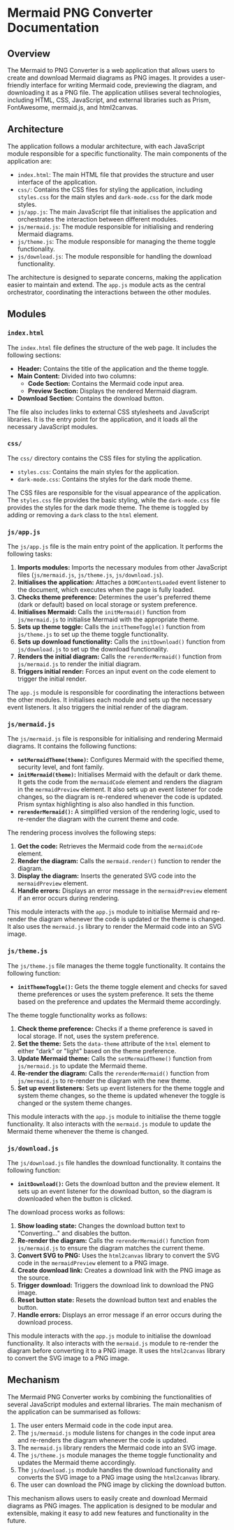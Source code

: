 # Mermaid PNG Converter Documentation

## Overview

The Mermaid to PNG Converter is a web application that allows users to create and download Mermaid diagrams as PNG images. It provides a user-friendly interface for writing Mermaid code, previewing the diagram, and downloading it as a PNG file. The application utilises several technologies, including HTML, CSS, JavaScript, and external libraries such as Prism, FontAwesome, mermaid.js, and html2canvas.

## Architecture

The application follows a modular architecture, with each JavaScript module responsible for a specific functionality. The main components of the application are:

- `index.html`: The main HTML file that provides the structure and user interface of the application.
- `css/`: Contains the CSS files for styling the application, including `styles.css` for the main styles and `dark-mode.css` for the dark mode styles.
- `js/app.js`: The main JavaScript file that initialises the application and orchestrates the interaction between different modules.
- `js/mermaid.js`: The module responsible for initialising and rendering Mermaid diagrams.
- `js/theme.js`: The module responsible for managing the theme toggle functionality.
- `js/download.js`: The module responsible for handling the download functionality.

The architecture is designed to separate concerns, making the application easier to maintain and extend. The `app.js` module acts as the central orchestrator, coordinating the interactions between the other modules.

## Modules

### `index.html`

The `index.html` file defines the structure of the web page. It includes the following sections:

- **Header:** Contains the title of the application and the theme toggle.
- **Main Content:** Divided into two columns:
  - **Code Section:** Contains the Mermaid code input area.
  - **Preview Section:** Displays the rendered Mermaid diagram.
- **Download Section:** Contains the download button.

The file also includes links to external CSS stylesheets and JavaScript libraries. It is the entry point for the application, and it loads all the necessary JavaScript modules.

### `css/`

The `css/` directory contains the CSS files for styling the application.

- `styles.css`: Contains the main styles for the application.
- `dark-mode.css`: Contains the styles for the dark mode theme.

The CSS files are responsible for the visual appearance of the application. The `styles.css` file provides the basic styling, while the `dark-mode.css` file provides the styles for the dark mode theme. The theme is toggled by adding or removing a `dark` class to the `html` element.

### `js/app.js`

The `js/app.js` file is the main entry point of the application. It performs the following tasks:

1. **Imports modules:** Imports the necessary modules from other JavaScript files (`js/mermaid.js`, `js/theme.js`, `js/download.js`).
2. **Initialises the application:** Attaches a `DOMContentLoaded` event listener to the document, which executes when the page is fully loaded.
3. **Checks theme preference:** Determines the user's preferred theme (dark or default) based on local storage or system preference.
4. **Initialises Mermaid:** Calls the `initMermaid()` function from `js/mermaid.js` to initialise Mermaid with the appropriate theme.
5. **Sets up theme toggle:** Calls the `initThemeToggle()` function from `js/theme.js` to set up the theme toggle functionality.
6. **Sets up download functionality:** Calls the `initDownload()` function from `js/download.js` to set up the download functionality.
7. **Renders the initial diagram:** Calls the `rerenderMermaid()` function from `js/mermaid.js` to render the initial diagram.
8. **Triggers initial render:** Forces an input event on the code element to trigger the initial render.

The `app.js` module is responsible for coordinating the interactions between the other modules. It initialises each module and sets up the necessary event listeners. It also triggers the initial render of the diagram.

### `js/mermaid.js`

The `js/mermaid.js` file is responsible for initialising and rendering Mermaid diagrams. It contains the following functions:

- **`setMermaidTheme(theme)`:** Configures Mermaid with the specified theme, security level, and font family.
- **`initMermaid(theme)`:** Initialises Mermaid with the default or dark theme. It gets the code from the `mermaidCode` element and renders the diagram in the `mermaidPreview` element. It also sets up an event listener for code changes, so the diagram is re-rendered whenever the code is updated. Prism syntax highlighting is also also handled in this function.
- **`rerenderMermaid()`:** A simplified version of the rendering logic, used to re-render the diagram with the current theme and code.

The rendering process involves the following steps:

1. **Get the code:** Retrieves the Mermaid code from the `mermaidCode` element.
2. **Render the diagram:** Calls the `mermaid.render()` function to render the diagram.
3. **Display the diagram:** Inserts the generated SVG code into the `mermaidPreview` element.
4. **Handle errors:** Displays an error message in the `mermaidPreview` element if an error occurs during rendering.

This module interacts with the `app.js` module to initialise Mermaid and re-render the diagram whenever the code is updated or the theme is changed. It also uses the `mermaid.js` library to render the Mermaid code into an SVG image.

### `js/theme.js`

The `js/theme.js` file manages the theme toggle functionality. It contains the following function:

- **`initThemeToggle()`:** Gets the theme toggle element and checks for saved theme preferences or uses the system preference. It sets the theme based on the preference and updates the Mermaid theme accordingly.

The theme toggle functionality works as follows:

1. **Check theme preference:** Checks if a theme preference is saved in local storage. If not, uses the system preference.
2. **Set the theme:** Sets the `data-theme` attribute of the `html` element to either "dark" or "light" based on the theme preference.
3. **Update Mermaid theme:** Calls the `setMermaidTheme()` function from `js/mermaid.js` to update the Mermaid theme.
4. **Re-render the diagram:** Calls the `rerenderMermaid()` function from `js/mermaid.js` to re-render the diagram with the new theme.
5. **Set up event listeners:** Sets up event listeners for the theme toggle and system theme changes, so the theme is updated whenever the toggle is changed or the system theme changes.

This module interacts with the `app.js` module to initialise the theme toggle functionality. It also interacts with the `mermaid.js` module to update the Mermaid theme whenever the theme is changed.

### `js/download.js`

The `js/download.js` file handles the download functionality. It contains the following function:

- **`initDownload()`:** Gets the download button and the preview element. It sets up an event listener for the download button, so the diagram is downloaded when the button is clicked.

The download process works as follows:

1. **Show loading state:** Changes the download button text to "Converting..." and disables the button.
2. **Re-render the diagram:** Calls the `rerenderMermaid()` function from `js/mermaid.js` to ensure the diagram matches the current theme.
3. **Convert SVG to PNG:** Uses the `html2canvas` library to convert the SVG code in the `mermaidPreview` element to a PNG image.
4. **Create download link:** Creates a download link with the PNG image as the source.
5. **Trigger download:** Triggers the download link to download the PNG image.
6. **Reset button state:** Resets the download button text and enables the button.
7. **Handle errors:** Displays an error message if an error occurs during the download process.

This module interacts with the `app.js` module to initialise the download functionality. It also interacts with the `mermaid.js` module to re-render the diagram before converting it to a PNG image. It uses the `html2canvas` library to convert the SVG image to a PNG image.

## Mechanism

The Mermaid PNG Converter works by combining the functionalities of several JavaScript modules and external libraries. The main mechanism of the application can be summarised as follows:

1. The user enters Mermaid code in the code input area.
2. The `js/mermaid.js` module listens for changes in the code input area and re-renders the diagram whenever the code is updated.
3. The `mermaid.js` library renders the Mermaid code into an SVG image.
4. The `js/theme.js` module manages the theme toggle functionality and updates the Mermaid theme accordingly.
5. The `js/download.js` module handles the download functionality and converts the SVG image to a PNG image using the `html2canvas` library.
6. The user can download the PNG image by clicking the download button.

This mechanism allows users to easily create and download Mermaid diagrams as PNG images. The application is designed to be modular and extensible, making it easy to add new features and functionality in the future.

